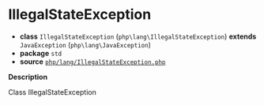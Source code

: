 # IllegalStateException

- **class** `IllegalStateException` (`php\lang\IllegalStateException`) **extends** `JavaException` (`php\lang\JavaException`)
- **package** `std`
- **source** [`php/lang/IllegalStateException.php`](./src/main/resources/JPHP-INF/sdk/php/lang/IllegalStateException.php)

**Description**

Class IllegalStateException